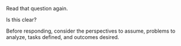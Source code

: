

Read that question again.

Is this clear?

Before responding, consider the perspectives to assume, problems to analyze, tasks defined, and outcomes desired.
